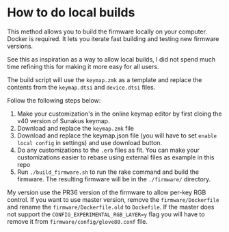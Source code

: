 # How to do local builds
This method allows you to build the firmware locally on your computer. Docker is required.
It lets you iterate fast building and testing new firmware versions.

See this as inspiration as a way to allow local builds, I did not spend much time refining this
for making it more easy for all users.

The build script will use the `keymap.zmk` as a template and replace the contents from the
`keymap.dtsi` and `device.dtsi` files.

Follow the following steps below:

1. Make your customization's in the online keymap editor by first cloing the v40 version of Sunakus keymap.
2. Download and replace the `keymap.zmk` file
3. Download and replace the keymap.json file (you will have to set `enable local config` in settings) and use download button.
4. Do any customizations to the `.erb` files as fit. You can make your customizations easier to rebase using external files as example in this repo
5. Run `./build_firmware.sh` to run the rake command and build the firmware. The resulting firmware will be in the `./firmware/` directory.

My version use the PR36 version of the firmware to allow per-key RGB control. If you want to use
master version, remove the `firmware/Dockerfile` and rename the `firmware/Dockerfile.old` to `Dockefile`.
If the master does not support the `CONFIG_EXPERIMENTAL_RGB_LAYER=y` flag you will have to remove it from
`firmware/config/glove80.conf` file.

